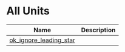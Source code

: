 # All Units


| Name | Description |
|---|---|
| [ok_ignore_leading_star](ok_ignore_leading_star.md) |   |

